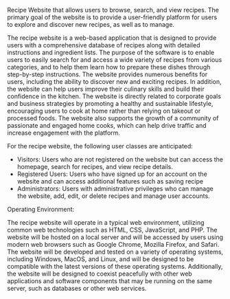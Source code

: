 Recipe Website that allows users to browse, search, and view recipes. The primary goal of the website is to provide a user-friendly platform for users to explore and discover new recipes, as well as to manage.


The recipe website is a web-based application that is designed to provide users with a comprehensive database of recipes along with detailed instructions and ingredient lists. The purpose of the software is to enable users to easily search for and access a wide variety of recipes from various categories, and to help them learn how to prepare these dishes through step-by-step instructions. The website provides numerous benefits for users, including the ability to discover new and exciting recipes. In addition, the website can help users improve their culinary skills and build their confidence in the kitchen. The website is directly related to corporate goals and business strategies by promoting a healthy and sustainable lifestyle, encouraging users to cook at home rather than relying on takeout or processed foods. The website also supports the growth of a community of passionate and engaged home cooks, which can help drive traffic and increase engagement with the platform.


For the recipe website, the following user classes are anticipated:

- Visitors: Users who are not registered on the website but can access the homepage, search for recipes, and view recipe details.
- Registered Users: Users who have signed up for an account on the website and can access additional features such as saving recipe
- Administrators: Users with administrative privileges who can manage the website, add, edit, or delete recipes and manage user accounts.


Operating Environment:

The recipe website will operate in a typical web environment, utilizing common web technologies such as HTML, CSS, JavaScript, and PHP. The website will be hosted on a local server and will be accessed by users using modern web browsers such as Google Chrome, Mozilla Firefox, and Safari. The website will be developed and tested on a variety of operating systems, including Windows, MacOS, and Linux, and will be designed to be compatible with the latest versions of these operating systems. Additionally, the website will be designed to coexist peacefully with other web applications and software components that may be running on the same server, such as databases or other web services.
